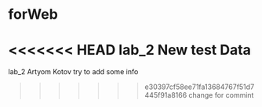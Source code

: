# forWeb
<<<<<<< HEAD
lab_2 
New test Data
=======
lab_2
Artyom Kotov
try to add some info
>>>>>>> e30397cf58ee71fa13684767f51d7445f91a8166
change for commint
